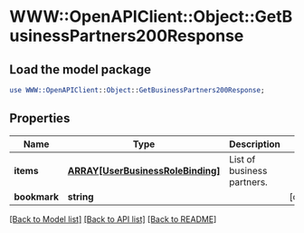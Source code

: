# WWW::OpenAPIClient::Object::GetBusinessPartners200Response

## Load the model package
```perl
use WWW::OpenAPIClient::Object::GetBusinessPartners200Response;
```

## Properties
Name | Type | Description | Notes
------------ | ------------- | ------------- | -------------
**items** | [**ARRAY[UserBusinessRoleBinding]**](UserBusinessRoleBinding.md) | List of business partners. | 
**bookmark** | **string** |  | [optional] 

[[Back to Model list]](../README.md#documentation-for-models) [[Back to API list]](../README.md#documentation-for-api-endpoints) [[Back to README]](../README.md)


